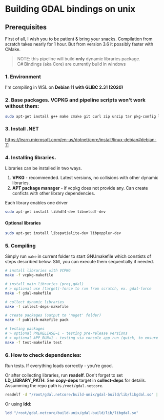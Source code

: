 # Building GDAL bindings on unix

## Prerequisites

First of all, I wish you to be patient & bring your snacks. Compilation from scratch takes nearly for 1 hour. But from version 3.6 it possibly faster with CMake.

> NOTE: this pipeline will build **only** dynamic libraries package.<br>
> C# Bindings (aka Core) are currently build in windows

### **1. Environment**
I'm compiling in WSL on **Debian 11 with GLIBC 2.31 (2020)**

### **2. Base packages**. VCPKG and pipeline scripts won't work without them:

```bash
sudo apt-get install g++ make cmake git curl zip unzip tar pkg-config linux-headers-amd64 autoconf automake python3 autoconf-archive swig patchelf 
```


### 3. **Install .NET**
https://learn.microsoft.com/en-us/dotnet/core/install/linux-debian#debian-11

### 4. **Installing libraries**. 
Libraries can be installed in two ways.

1. **VPKG** - recommended. Latest versions, no collisions with other dynamic libraries.
2. **APT package manager** - if vcpkg does not provide any. Can create conficts with other library dependencies. 

Each library enables one driver
```bash 
sudo apt-get install libhdf4-dev libnetcdf-dev
```
#### Optional libraries
```bash
sudo apt-get install libspatialite-dev libpoppler-dev
```

### 5. **Compiling**

Simply run `make` in current folder to start GNUmakefile which constists of steps described below.
Still, you can execute them sequentially if needed.

```bash
# install libraries with VCPKG
make -f vcpkg-makefile

# install main libraries (proj,gdal)
# > optional use [target]-force to run from scratch, ex. gdal-force
make -f gdal-makefile

# collect dynamic libraries 
make -f collect-deps-makefile

# create packages (output to 'nuget' folder)
make -f publish-makefile pack

# testing packages
# > optional PRERELEASE=1 - testing pre-release versions
# > optional APP_RUN=1 - testing via console app run (quick, to ensure deps were loaded correctly)
make -f test-makefile test
```

### 6. **How to check dependencies:**
Run tests. If everything loads correctly - you're good.

Or after collecting libraries, run **readelf**.
Don't forget to set **LD_LIBRARY_PATH**. See **copy-deps** target in **collect-deps** for details. Assumming the repo path is `/root/gdal.netcore`.
```bash
readelf -d "/root/gdal.netcore/build-unix/gdal-build/lib/libgdal.so" | grep NEEDED
```

Or using **ldd**:
```bash
ldd "/root/gdal.netcore/build-unix/gdal-build/lib/libgdal.so"
```